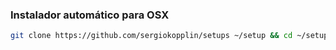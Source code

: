 ### Instalador automático para OSX

```sh
git clone https://github.com/sergiokopplin/setups ~/setup && cd ~/setup && sh install.sh;
```
